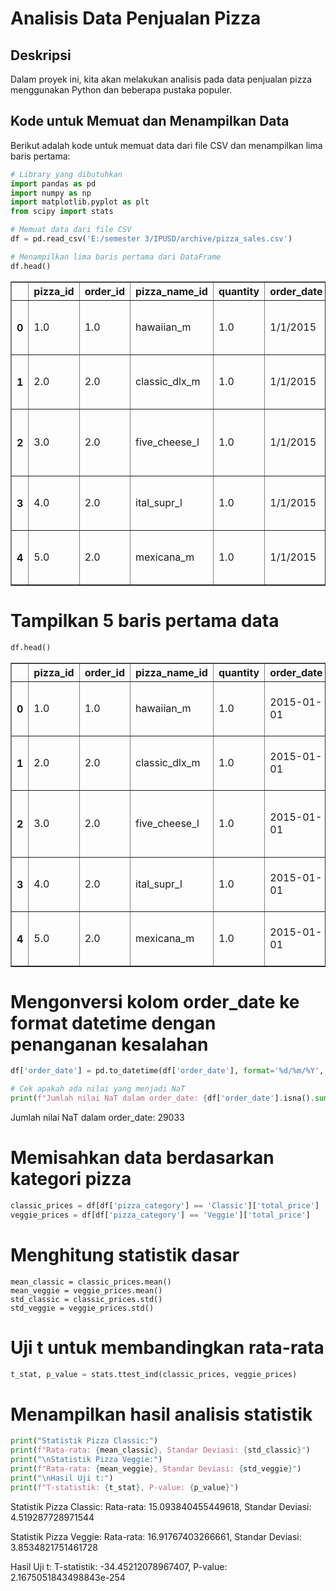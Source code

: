 # Analisis Data Penjualan Pizza

## Deskripsi

Dalam proyek ini, kita akan melakukan analisis pada data penjualan pizza menggunakan Python dan beberapa pustaka populer.

## Kode untuk Memuat dan Menampilkan Data

Berikut adalah kode untuk memuat data dari file CSV dan menampilkan lima baris pertama:

```python
# Library yang dibutuhkan
import pandas as pd
import numpy as np
import matplotlib.pyplot as plt
from scipy import stats

# Memuat data dari file CSV
df = pd.read_csv('E:/semester 3/IPUSD/archive/pizza_sales.csv')

# Menampilkan lima baris pertama dari DataFrame
df.head()
```
<div>

<table border="1" class="dataframe">
  <thead>
    <tr style="text-align: right;">
      <th></th>
      <th>pizza_id</th>
      <th>order_id</th>
      <th>pizza_name_id</th>
      <th>quantity</th>
      <th>order_date</th>
      <th>order_time</th>
      <th>unit_price</th>
      <th>total_price</th>
      <th>pizza_size</th>
      <th>pizza_category</th>
      <th>pizza_ingredients</th>
      <th>pizza_name</th>
    </tr>
  </thead>
  <tbody>
    <tr>
      <th>0</th>
      <td>1.0</td>
      <td>1.0</td>
      <td>hawaiian_m</td>
      <td>1.0</td>
      <td>1/1/2015</td>
      <td>11:38:36</td>
      <td>13.25</td>
      <td>13.25</td>
      <td>M</td>
      <td>Classic</td>
      <td>Sliced Ham, Pineapple, Mozzarella Cheese</td>
      <td>The Hawaiian Pizza</td>
    </tr>
    <tr>
      <th>1</th>
      <td>2.0</td>
      <td>2.0</td>
      <td>classic_dlx_m</td>
      <td>1.0</td>
      <td>1/1/2015</td>
      <td>11:57:40</td>
      <td>16.00</td>
      <td>16.00</td>
      <td>M</td>
      <td>Classic</td>
      <td>Pepperoni, Mushrooms, Red Onions, Red Peppers,...</td>
      <td>The Classic Deluxe Pizza</td>
    </tr>
    <tr>
      <th>2</th>
      <td>3.0</td>
      <td>2.0</td>
      <td>five_cheese_l</td>
      <td>1.0</td>
      <td>1/1/2015</td>
      <td>11:57:40</td>
      <td>18.50</td>
      <td>18.50</td>
      <td>L</td>
      <td>Veggie</td>
      <td>Mozzarella Cheese, Provolone Cheese, Smoked Go...</td>
      <td>The Five Cheese Pizza</td>
    </tr>
    <tr>
      <th>3</th>
      <td>4.0</td>
      <td>2.0</td>
      <td>ital_supr_l</td>
      <td>1.0</td>
      <td>1/1/2015</td>
      <td>11:57:40</td>
      <td>20.75</td>
      <td>20.75</td>
      <td>L</td>
      <td>Supreme</td>
      <td>Calabrese Salami, Capocollo, Tomatoes, Red Oni...</td>
      <td>The Italian Supreme Pizza</td>
    </tr>
    <tr>
      <th>4</th>
      <td>5.0</td>
      <td>2.0</td>
      <td>mexicana_m</td>
      <td>1.0</td>
      <td>1/1/2015</td>
      <td>11:57:40</td>
      <td>16.00</td>
      <td>16.00</td>
      <td>M</td>
      <td>Veggie</td>
      <td>Tomatoes, Red Peppers, Jalapeno Peppers, Red O...</td>
      <td>The Mexicana Pizza</td>
    </tr>
  </tbody>
</table>
</div>

# Tampilkan 5 baris pertama data
```python
df.head()
```
<div>
<table border="1" class="dataframe">
  <thead>
    <tr style="text-align: right;">
      <th></th>
      <th>pizza_id</th>
      <th>order_id</th>
      <th>pizza_name_id</th>
      <th>quantity</th>
      <th>order_date</th>
      <th>order_time</th>
      <th>unit_price</th>
      <th>total_price</th>
      <th>pizza_size</th>
      <th>pizza_category</th>
      <th>pizza_ingredients</th>
      <th>pizza_name</th>
    </tr>
  </thead>
  <tbody>
    <tr>
      <th>0</th>
      <td>1.0</td>
      <td>1.0</td>
      <td>hawaiian_m</td>
      <td>1.0</td>
      <td>2015-01-01</td>
      <td>11:38:36</td>
      <td>13.25</td>
      <td>13.25</td>
      <td>M</td>
      <td>Classic</td>
      <td>Sliced Ham, Pineapple, Mozzarella Cheese</td>
      <td>The Hawaiian Pizza</td>
    </tr>
    <tr>
      <th>1</th>
      <td>2.0</td>
      <td>2.0</td>
      <td>classic_dlx_m</td>
      <td>1.0</td>
      <td>2015-01-01</td>
      <td>11:57:40</td>
      <td>16.00</td>
      <td>16.00</td>
      <td>M</td>
      <td>Classic</td>
      <td>Pepperoni, Mushrooms, Red Onions, Red Peppers,...</td>
      <td>The Classic Deluxe Pizza</td>
    </tr>
    <tr>
      <th>2</th>
      <td>3.0</td>
      <td>2.0</td>
      <td>five_cheese_l</td>
      <td>1.0</td>
      <td>2015-01-01</td>
      <td>11:57:40</td>
      <td>18.50</td>
      <td>18.50</td>
      <td>L</td>
      <td>Veggie</td>
      <td>Mozzarella Cheese, Provolone Cheese, Smoked Go...</td>
      <td>The Five Cheese Pizza</td>
    </tr>
    <tr>
      <th>3</th>
      <td>4.0</td>
      <td>2.0</td>
      <td>ital_supr_l</td>
      <td>1.0</td>
      <td>2015-01-01</td>
      <td>11:57:40</td>
      <td>20.75</td>
      <td>20.75</td>
      <td>L</td>
      <td>Supreme</td>
      <td>Calabrese Salami, Capocollo, Tomatoes, Red Oni...</td>
      <td>The Italian Supreme Pizza</td>
    </tr>
    <tr>
      <th>4</th>
      <td>5.0</td>
      <td>2.0</td>
      <td>mexicana_m</td>
      <td>1.0</td>
      <td>2015-01-01</td>
      <td>11:57:40</td>
      <td>16.00</td>
      <td>16.00</td>
      <td>M</td>
      <td>Veggie</td>
      <td>Tomatoes, Red Peppers, Jalapeno Peppers, Red O...</td>
      <td>The Mexicana Pizza</td>
    </tr>
  </tbody>
</table>
</div>

# Mengonversi kolom order_date ke format datetime dengan penanganan kesalahan
```python
df['order_date'] = pd.to_datetime(df['order_date'], format='%d/%m/%Y', errors='coerce')
```
```python
# Cek apakah ada nilai yang menjadi NaT
print(f"Jumlah nilai NaT dalam order_date: {df['order_date'].isna().sum()}")
```
Jumlah nilai NaT dalam order_date: 29033
# Memisahkan data berdasarkan kategori pizza
```python
classic_prices = df[df['pizza_category'] == 'Classic']['total_price']
veggie_prices = df[df['pizza_category'] == 'Veggie']['total_price']
```
# Menghitung statistik dasar
```pyhton
mean_classic = classic_prices.mean()
mean_veggie = veggie_prices.mean()
std_classic = classic_prices.std()
std_veggie = veggie_prices.std()
```
# Uji t untuk membandingkan rata-rata
```python
t_stat, p_value = stats.ttest_ind(classic_prices, veggie_prices)
```
# Menampilkan hasil analisis statistik
```python
print("Statistik Pizza Classic:")
print(f"Rata-rata: {mean_classic}, Standar Deviasi: {std_classic}")
print("\nStatistik Pizza Veggie:")
print(f"Rata-rata: {mean_veggie}, Standar Deviasi: {std_veggie}")
print("\nHasil Uji t:")
print(f"T-statistik: {t_stat}, P-value: {p_value}")
```
Statistik Pizza Classic:
Rata-rata: 15.093840455449618, Standar Deviasi: 4.519287728971544

Statistik Pizza Veggie:
Rata-rata: 16.91767403266661, Standar Deviasi: 3.8534821751461728

Hasil Uji t:
T-statistik: -34.45212078967407, P-value: 2.1675051843498843e-254








